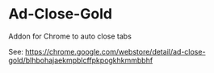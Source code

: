 # Ad-Close-Gold
Addon for Chrome to auto close tabs

See: https://chrome.google.com/webstore/detail/ad-close-gold/blhbohajaekmpblcffpkpogkhkmmbbhf
